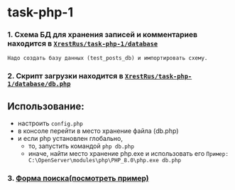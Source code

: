 # task-php-1



### 1. Схема БД для хранения записей и комментариев находится в <code>[XrestRus/task-php-1/database](https://github.com/XrestRus/task-php-1/tree/master/database)</code> 
    Надо создать базу данных (test_posts_db) и импортировать схему.
    
### 2. Скрипт загрузки находится в <code>[XrestRus/task-php-1/database/db.php](https://github.com/XrestRus/task-php-1/tree/master/database)</code>
## Использование: 
  - настроить <code>config.php</code> 
  - в консоле перейти в место хранение файла (db.php) 
  - и если php установлен глобально, 
     - то, запустить командой <code>php db.php</code>
     - иначе, найти место хранение php.exe и использовать его <code>Пример: C:\OpenServer\modules\php\PHP_8.0\php.exe db.php </code>
     
### 3. [Форма поиска(посмотреть пример)](http://tstphp.azurewebsites.net/index.php)
